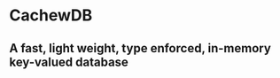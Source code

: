 
<!--<p align="center" width="100%" backround-color="red">
    <img src="./images/logo.png" width="400">
</p>-->



# CachewDB
## A fast, light weight, type enforced, in-memory key-valued database
